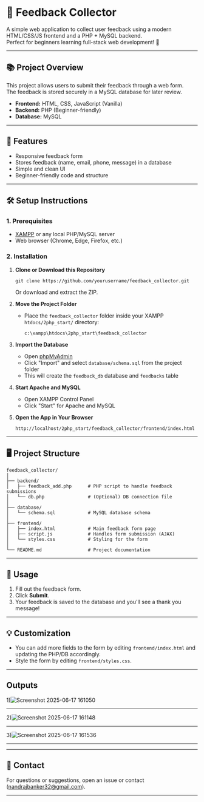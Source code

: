 # 📝 Feedback Collector

A simple web application to collect user feedback using a modern HTML/CSS/JS frontend and a PHP + MySQL backend.  
Perfect for beginners learning full-stack web development! 🚀

---

## 📚 Project Overview

This project allows users to submit their feedback through a web form.  
The feedback is stored securely in a MySQL database for later review.

- **Frontend:** HTML, CSS, JavaScript (Vanilla)
- **Backend:** PHP (Beginner-friendly)
- **Database:** MySQL

---

## 🎯 Features

- Responsive feedback form
- Stores feedback (name, email, phone, message) in a database
- Simple and clean UI
- Beginner-friendly code and structure

---

## 🛠️ Setup Instructions

### 1. Prerequisites

- [XAMPP](https://www.apachefriends.org/) or any local PHP/MySQL server
- Web browser (Chrome, Edge, Firefox, etc.)

### 2. Installation

1. **Clone or Download this Repository**
   ```
   git clone https://github.com/yourusername/feedback_collector.git
   ```
   Or download and extract the ZIP.

2. **Move the Project Folder**
   - Place the `feedback_collector` folder inside your XAMPP `htdocs/2php_start/` directory:
     ```
     c:\xampp\htdocs\2php_start\feedback_collector
     ```

3. **Import the Database**
   - Open [phpMyAdmin](http://localhost/phpmyadmin/)
   - Click "Import" and select `database/schema.sql` from the project folder
   - This will create the `feedback_db` database and `feedbacks` table

4. **Start Apache and MySQL**
   - Open XAMPP Control Panel
   - Click "Start" for Apache and MySQL

5. **Open the App in Your Browser**
   ```
   http://localhost/2php_start/feedback_collector/frontend/index.html
   ```

---

## 🖥️ Project Structure

```
feedback_collector/
│
├── backend/
│   ├── feedback_add.php      # PHP script to handle feedback submissions
│   └── db.php                # (Optional) DB connection file
│
├── database/
│   └── schema.sql            # MySQL database schema
│
├── frontend/
│   ├── index.html            # Main feedback form page
│   ├── script.js             # Handles form submission (AJAX)
│   └── styles.css            # Styling for the form
│
└── README.md                 # Project documentation
```

---

## 🚦 Usage

1. Fill out the feedback form.
2. Click **Submit**.
3. Your feedback is saved to the database and you'll see a thank you message!

---

## 💡 Customization

- You can add more fields to the form by editing `frontend/index.html` and updating the PHP/DB accordingly.
- Style the form by editing `frontend/styles.css`.

---

## Outputs

1)![Screenshot 2025-06-17 161050](https://github.com/user-attachments/assets/059cab27-640b-4fa0-839e-b85ef148873e)
__________
2)![Screenshot 2025-06-17 161148](https://github.com/user-attachments/assets/7e9b170f-decc-4182-af35-17225dd35c72)
__________
3)![Screenshot 2025-06-17 161536](https://github.com/user-attachments/assets/4631b378-880b-4e9a-b8a1-d98b3d85246c)
__________


---

## 📧 Contact

For questions or suggestions, open an issue or contact (nandrajbanker32@gmail.com).

---

